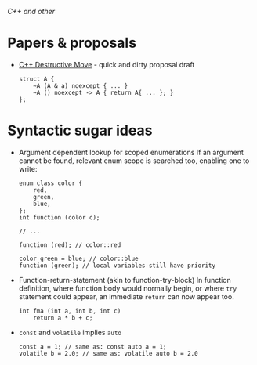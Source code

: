 *C++ and other*
# Papers &amp; proposals

* [C++ Destructive Move](cxx-destructive-move.md) - quick and dirty proposal draft

      struct A {
          ~A (A & a) noexcept { ... }
          ~A () noexcept -> A { return A{ ... }; }
      };

# Syntactic sugar ideas

* Argument dependent lookup for scoped enumerations
  If an argument cannot be found, relevant enum scope is searched too, enabling one to write:
  
      enum class color {
          red,
          green,
          blue,
      };
      int function (color c);
      
      // ...
      
      function (red); // color::red
      
      color green = blue; // color::blue
      function (green); // local variables still have priority
      

* Function-return-statement (akin to function-try-block)
  In function definition, where function body would normally begin, or where `try` statement
  could appear, an immediate `return` can now appear too.

      int fma (int a, int b, int c)
          return a * b + c;

* `const` and `volatile` implies `auto`

      const a = 1; // same as: const auto a = 1;
      volatile b = 2.0; // same as: volatile auto b = 2.0

